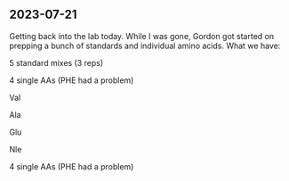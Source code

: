 ## 2023-07-21
Getting back into the lab today.
While I was gone, Gordon got started on prepping a bunch of standards and individual amino acids. 
What we have:

5 standard mixes (3 reps)


4 single AAs (PHE had a problem)

Val

Ala

Glu

Nle

4 single AAs (PHE had a problem)

